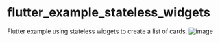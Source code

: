 # flutter_example_stateless_widgets

Flutter example using stateless widgets to create a list of cards.
![image](https://user-images.githubusercontent.com/54467942/154847837-8d419838-51e6-4ee6-9415-b19f6e3132d8.png)
